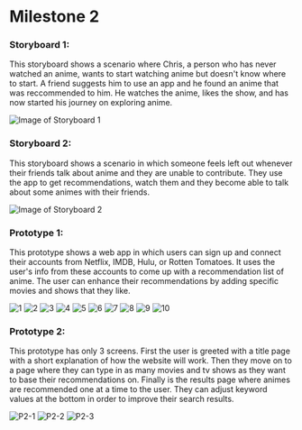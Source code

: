 # Milestone 2


### Storyboard 1:

This storyboard shows a scenario where Chris, a person
who has never watched an anime, wants to start watching
anime but doesn't know where to start. A friend suggests 
him to use an app and he found an anime that was reccommended
to him. He watches the anime, likes the show, and has now
started his journey on exploring anime.

![Image of Storyboard 1](https://github.com/calcodeus/COGS121/blob/master/images/storyboard1.jpg)



### Storyboard 2:

This storyboard shows a scenario in which someone feels 
left out whenever their friends talk about anime and they
are unable to contribute. They use the app to get 
recommendations, watch them and they become able to 
talk about some animes with their friends.

![Image of Storyboard 2](https://github.com/calcodeus/COGS121/blob/master/images/storyboard2.JPG)



### Prototype 1:

This prototype shows a web app in which users can sign 
up and connect their accounts from Netflix, IMDB, Hulu,
or Rotten Tomatoes. It uses the user's info from these
accounts to come up with a recommendation list of anime.
The user can enhance their recommendations by adding
specific movies and shows that they like.

![1](https://github.com/calcodeus/COGS121/blob/master/images/p1_1.png)
![2](https://github.com/calcodeus/COGS121/blob/master/images/p1_2.png)
![3](https://github.com/calcodeus/COGS121/blob/master/images/p1_3.png)
![4](https://github.com/calcodeus/COGS121/blob/master/images/p1_4.png)
![5](https://github.com/calcodeus/COGS121/blob/master/images/p1_5.png)
![6](https://github.com/calcodeus/COGS121/blob/master/images/p1_6.png)
![7](https://github.com/calcodeus/COGS121/blob/master/images/p1_7.png)
![8](https://github.com/calcodeus/COGS121/blob/master/images/p1_8.png)
![9](https://github.com/calcodeus/COGS121/blob/master/images/p1_9.png)
![10](https://github.com/calcodeus/COGS121/blob/master/images/p1_10.png)



### Prototype 2:

This prototype has only 3 screens. First the user is greeted with a title page with a short explanation of how the website will work.
Then they move on to a page where they can type in as many movies and tv shows as they want to base their recommendations on.
Finally is the results page where animes are recommended one at a time to the user. They can adjust keyword values at the bottom 
in order to improve their search results.

![P2-1](https://github.com/calcodeus/COGS121/blob/master/images/P2-1.jpg)
![P2-2](https://github.com/calcodeus/COGS121/blob/master/images/P2-2.jpg)
![P2-3](https://github.com/calcodeus/COGS121/blob/master/images/P2-3.jpg)
